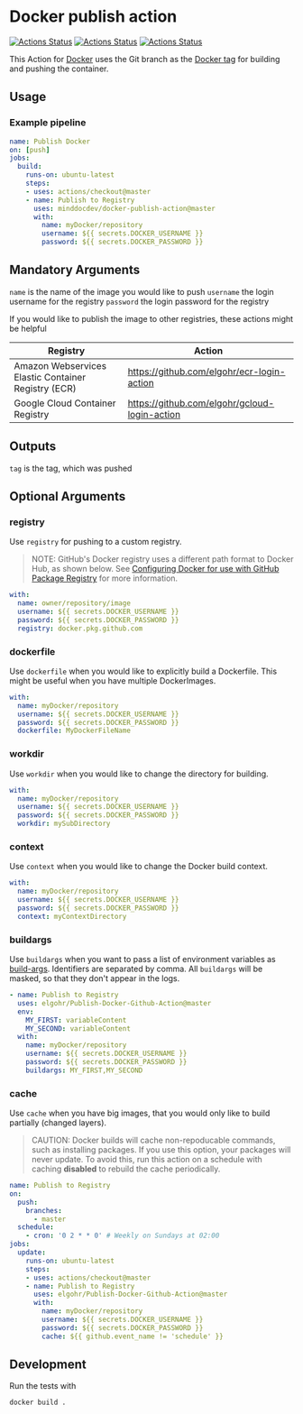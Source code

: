 # Docker publish action

[![Actions Status](https://github.com/minddocdev/docker-publish-action/workflows/Test/badge.svg)](https://github.com/minddocdev/docker-publish-action/actions)
[![Actions Status](https://github.com/minddocdev/docker-publish-action/workflows/Integration%20Test/badge.svg)](https://github.com/minddocdev/docker-publish-action/actions)
[![Actions Status](https://github.com/minddocdev/docker-publish-action/workflows/Integration%20Test%20Github/badge.svg)](https://github.com/minddocdev/docker-publish-action/actions)

This Action for [Docker](https://www.docker.com/) uses the Git branch as
the [Docker tag](https://docs.docker.com/engine/reference/commandline/tag/)
for building and pushing the container.

## Usage

### Example pipeline

```yaml
name: Publish Docker
on: [push]
jobs:
  build:
    runs-on: ubuntu-latest
    steps:
    - uses: actions/checkout@master
    - name: Publish to Registry
      uses: minddocdev/docker-publish-action@master
      with:
        name: myDocker/repository
        username: ${{ secrets.DOCKER_USERNAME }}
        password: ${{ secrets.DOCKER_PASSWORD }}
```

## Mandatory Arguments

`name` is the name of the image you would like to push
`username` the login username for the registry
`password` the login password for the registry

If you would like to publish the image to other registries, these actions might be helpful

| Registry                                             | Action                                          |
|------------------------------------------------------|-------------------------------------------------|
| Amazon Webservices Elastic Container Registry (ECR)  | <https://github.com/elgohr/ecr-login-action>    |
| Google Cloud Container Registry                      | <https://github.com/elgohr/gcloud-login-action> |

## Outputs

`tag` is the tag, which was pushed

## Optional Arguments

### registry

Use `registry` for pushing to a custom registry.
> NOTE: GitHub's Docker registry uses a different path format to Docker Hub, as shown below. See [Configuring Docker for use with GitHub Package Registry](https://help.github.com/en/github/managing-packages-with-github-package-registry/configuring-docker-for-use-with-github-package-registry#publishing-a-package) for more information.

```yaml
with:
  name: owner/repository/image
  username: ${{ secrets.DOCKER_USERNAME }}
  password: ${{ secrets.DOCKER_PASSWORD }}
  registry: docker.pkg.github.com
```

### dockerfile

Use `dockerfile` when you would like to explicitly build a Dockerfile.
This might be useful when you have multiple DockerImages.

```yaml
with:
  name: myDocker/repository
  username: ${{ secrets.DOCKER_USERNAME }}
  password: ${{ secrets.DOCKER_PASSWORD }}
  dockerfile: MyDockerFileName
```

### workdir

Use `workdir` when you would like to change the directory for building.

```yaml
with:
  name: myDocker/repository
  username: ${{ secrets.DOCKER_USERNAME }}
  password: ${{ secrets.DOCKER_PASSWORD }}
  workdir: mySubDirectory
```

### context

Use `context` when you would like to change the Docker build context.

```yaml
with:
  name: myDocker/repository
  username: ${{ secrets.DOCKER_USERNAME }}
  password: ${{ secrets.DOCKER_PASSWORD }}
  context: myContextDirectory
```

### buildargs

Use `buildargs` when you want to pass a list of environment variables as [build-args](https://docs.docker.com/engine/reference/commandline/build/#set-build-time-variables---build-arg). Identifiers are separated by comma.
All `buildargs` will be masked, so that they don't appear in the logs.

```yaml
- name: Publish to Registry
  uses: elgohr/Publish-Docker-Github-Action@master
  env:
    MY_FIRST: variableContent
    MY_SECOND: variableContent
  with:
    name: myDocker/repository
    username: ${{ secrets.DOCKER_USERNAME }}
    password: ${{ secrets.DOCKER_PASSWORD }}
    buildargs: MY_FIRST,MY_SECOND
```

### cache

Use `cache` when you have big images, that you would only like to build partially (changed layers).
> CAUTION: Docker builds will cache non-repoducable commands, such as installing packages. If you use this option, your packages will never update. To avoid this, run this action on a schedule with caching **disabled** to rebuild the cache periodically.

```yaml
name: Publish to Registry
on:
  push:
    branches:
      - master
  schedule:
    - cron: '0 2 * * 0' # Weekly on Sundays at 02:00
jobs:
  update:
    runs-on: ubuntu-latest
    steps:
    - uses: actions/checkout@master
    - name: Publish to Registry
      uses: elgohr/Publish-Docker-Github-Action@master
      with:
        name: myDocker/repository
        username: ${{ secrets.DOCKER_USERNAME }}
        password: ${{ secrets.DOCKER_PASSWORD }}
        cache: ${{ github.event_name != 'schedule' }}
```

## Development

Run the tests with

```sh
docker build .
```
